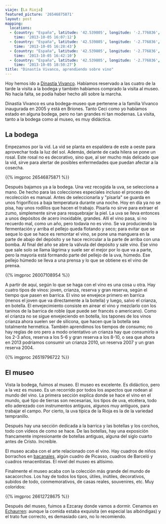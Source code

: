 ```yaml
---
viaje: [La Rioja]
featured_picture: '26546875871'
layout: post
mapping:
  locations:
  - {country: "España", latitude: '42.539805', longitude: '-2.776836', place: Briones,
    time: '2013-10-05 16:07:12'}
  - {country: "España", latitude: '42.539805', longitude: '-2.776836', place: Briones,
    time: '2013-10-05 16:28:43'}
  - {country: "España", latitude: '42.539805', longitude: '-2.776836', place: Briones,
    time: '2013-10-05 16:42:10'}
  - {country: "España", latitude: '42.539805', longitude: '-2.776836', place: Briones,
    time: '2013-10-05 18:50:27'}
title: "Dinastía Vivanco, aprendiendo sobre vino"
---
```

Hoy hemos ido a <a href="https://www.dinastiavivanco.com/">Dinastía Vivanco</a>. Habíamos reservado a las cuatro de la tarde la visita a la bodega y también habíamos comprado la visita al museo. No hacía falta, se podía haber hecho allí sobre la marcha.

Dinastía Vivanco es una bodega-museo que pertenene a la familia Vivanco inaugurada en 2005 y está en Briones. Tanto Ceci como yo habíamos estado en alguna bodega, pero no tan grandes ni tan modernas. La visita, tanto a la bodega como al museo, es muy didáctica.

## La bodega

Empezamos por la vid. La vid se planta en espaldera de este a oeste para aprovechar toda la luz del sol. Además, delante de cada hilera se pone un rosal. Este rosal no es decorativo, sino que, al ser mucho más delicado que la vid, sirve para alertar de posibles enfermedades que puedan afectar a la cosecha.

{{% imgproc 26546875871 %}}

Después bajamos ya a la bodega. Una vez recogida la uva, se selecciona a mano. De hecho para las colecciones especiales incluso el proceso de recolección es manual. Antes de seleccionarla y "pisarla" se guarda en unos frigoríficos a baja temperatura durante una noche. Hoy en día ya no se pisa, hay unos rodillos que hacen el trabajo. Pisarla no sirve para extraer el zumo, simplemente sirve para resquebrajar la piel. La uva se lleva entonces a unos depósitos de acero inoxidable, grandes. Allí el vino pasa, si no recuerdo mal, como un año, pero todavía no es vino. Se va produciendo la fermentación y arriba el pellejo queda flotando y seco; para evitar que se seque lo que se hace es remontar el vino, se pone una manguera en la parte de abajo del depósito y se hace recircular a la parte de arriba con una bomba. Al final del año se abre la válvula del depósito y sale vino. Ese vino que sale solo se llama lágrima y suele ser el mejor por lo que va a parte, pero la mayoría está formando parte del pellejo de la uva, húmedo. Ese pellejo húmedo se lleva a una prensa y lo que se obtiene es el vino de prensa.

{{% imgproc 26007108954 %}}

A partir de aquí, según lo que se haga con el vino es una cosa u otra. Hay cuatro tipos de vinos: joven, crianza, reserva y gran reserva, según el tiempo que pasen en barrica. El vino se envejece primero en barrica (menos el joven que va directamente a la botella) y luego, salvo el crianza, en botella. El envejecimiento consiste en airear el vino y mezclarlo con los taninos de la barrica de roble (que puede ser francés o americano). Como el crianza no se sigue envejeciendo en botella, los tapones de los vinos crianza ahora suelen ser de silicona, que hacen que la botella sea totalmente hermética. También aprendimos los tiempos de consumo; no hay reglas de oro pero a modo orientativo un crianza hay que consumirlo a los 2-3 años, reserva a los 5-6 y gran reserva a los 8-10, o sea que ahora en 2013 podríamos consumir un crianza 2010, un reserva 2007 y un gran reserva 2004.

{{% imgproc 26519796722 %}}

## El museo

Vista la bodega, fuimos al museo. El museo es excelente. Es didáctico, pero a la vez es museo. Es un recorrido por todos los aspectos que rodean al mundo del vino. La primera sección explica donde se hace el vino en el mundo, qué tipo de tierras son necesarias, los tipos de uva, etcétera, todo ello aderezado con instrumentos antiguos, algunos muy antiguos, para trabajar el campo. Por cierto, la uva típica de la Rioja es la de la variedad tempranillo.

Después hay una sección dedicada a la barrica y las botellas y los corchos, todo con vídeos de como se hace. De las botellas, hay una exposición francamente impresionante de botellas antiguas, alguna del siglo cuarto antes de Cristo. Increíble.

El museo acaba con el arte relacionado con el vino. Hay cuadros de niños borrachos en <a href="https://es.wikipedia.org/wiki/Bacanal">bacanales</a>, algún cuadro de Picasso, cuadros de Barceló y cuadros renacentistas. El nivel del museo es altísimo.

Finalmente el museo acaba con la colección más grande del mundo de sacacorchos. Los hay de todos los tipos, útiles, inútiles, decorativos, subidos de todo, conmemorativos, de casas reales, souvenires, etc. Muy coloridos:

{{% imgproc 26612728675 %}}

Después del museo, fuimos a Ezcaray donde vamos a dormir. Cenamos en <a href="https://www.echaurren.com/restaurante-echaurren-tradicion/">Echaurren</a>: aunque la comida estaba exquisita (en especial las albóndigas) y el trato fue correcto, es demasiado caro, no lo recomiendo.
